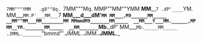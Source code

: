 `7MM"""YMM   .g8""8q. `7MM"""Mq. MMP""MM""YMM 
__MM____`7 .dP'____`YM. MM___`MM.P'___MM___`7 
__MM___d___dM'______`MM MM___,M9______MM_____ 
__MM""MM___MM________MM MMmmdM9_______MM_____ 
__MM___Y___MM.______,MP MM__YM._______MM_____ 
__MM_______`Mb.____,dP' MM___`Mb._____MM_____ 
.JMML._______`"bmmd"'_.JMML._.JMM.__.JMML.___



